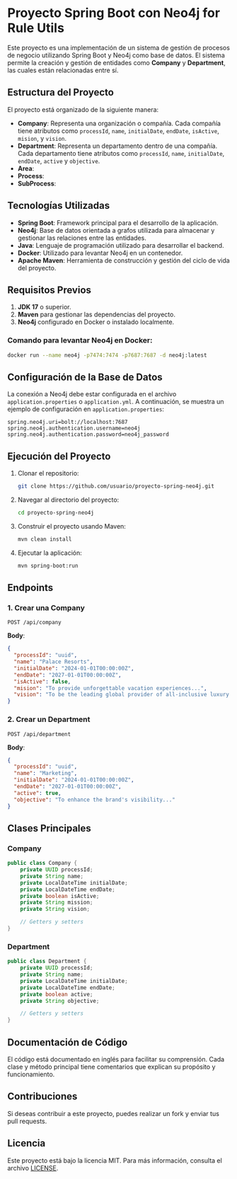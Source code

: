 
# Proyecto Spring Boot con Neo4j for Rule Utils

Este proyecto es una implementación de un sistema de gestión de procesos de negocio utilizando Spring Boot y Neo4j como base de datos. El sistema permite la creación y gestión de entidades como **Company** y **Department**, las cuales están relacionadas entre sí.

## Estructura del Proyecto

El proyecto está organizado de la siguiente manera:

- **Company**: Representa una organización o compañía. Cada compañía tiene atributos como `processId`, `name`, `initialDate`, `endDate`, `isActive`, `mision`, y `vision`.
- **Department**: Representa un departamento dentro de una compañía. Cada departamento tiene atributos como `processId`, `name`, `initialDate`, `endDate`, `active` y `objective`.
- **Area**:
- **Process**:
- **SubProcess**:

## Tecnologías Utilizadas

- **Spring Boot**: Framework principal para el desarrollo de la aplicación.
- **Neo4j**: Base de datos orientada a grafos utilizada para almacenar y gestionar las relaciones entre las entidades.
- **Java**: Lenguaje de programación utilizado para desarrollar el backend.
- **Docker**: Utilizado para levantar Neo4j en un contenedor.
- **Apache Maven**: Herramienta de construcción y gestión del ciclo de vida del proyecto.

## Requisitos Previos

1. **JDK 17** o superior.
2. **Maven** para gestionar las dependencias del proyecto.
3. **Neo4j** configurado en Docker o instalado localmente.

### Comando para levantar Neo4j en Docker:
```bash
docker run --name neo4j -p7474:7474 -p7687:7687 -d neo4j:latest
```

## Configuración de la Base de Datos

La conexión a Neo4j debe estar configurada en el archivo `application.properties` o `application.yml`. A continuación, se muestra un ejemplo de configuración en `application.properties`:

```properties
spring.neo4j.uri=bolt://localhost:7687
spring.neo4j.authentication.username=neo4j
spring.neo4j.authentication.password=neo4j_password
```

## Ejecución del Proyecto

1. Clonar el repositorio:
   ```bash
   git clone https://github.com/usuario/proyecto-spring-neo4j.git
   ```

2. Navegar al directorio del proyecto:
   ```bash
   cd proyecto-spring-neo4j
   ```

3. Construir el proyecto usando Maven:
   ```bash
   mvn clean install
   ```

4. Ejecutar la aplicación:
   ```bash
   mvn spring-boot:run
   ```

## Endpoints

### 1. Crear una **Company**
```http
POST /api/company
```
**Body**:
```json
{
  "processId": "uuid",
  "name": "Palace Resorts",
  "initialDate": "2024-01-01T00:00:00Z",
  "endDate": "2027-01-01T00:00:00Z",
  "isActive": false,
  "mision": "To provide unforgettable vacation experiences...",
  "vision": "To be the leading global provider of all-inclusive luxury vacations..."
}
```

### 2. Crear un **Department**
```http
POST /api/department
```
**Body**:
```json
{
  "processId": "uuid",
  "name": "Marketing",
  "initialDate": "2024-01-01T00:00:00Z",
  "endDate": "2027-01-01T00:00:00Z",
  "active": true,
  "objective": "To enhance the brand's visibility..."
}
```

## Clases Principales

### Company
```java
public class Company {
    private UUID processId;
    private String name;
    private LocalDateTime initialDate;
    private LocalDateTime endDate;
    private boolean isActive;
    private String mission;
    private String vision;

    // Getters y setters
}
```

### Department
```java
public class Department {
    private UUID processId;
    private String name;
    private LocalDateTime initialDate;
    private LocalDateTime endDate;
    private boolean active;
    private String objective;

    // Getters y setters
}
```

## Documentación de Código

El código está documentado en inglés para facilitar su comprensión. Cada clase y método principal tiene comentarios que explican su propósito y funcionamiento.

## Contribuciones

Si deseas contribuir a este proyecto, puedes realizar un fork y enviar tus pull requests.

## Licencia

Este proyecto está bajo la licencia MIT. Para más información, consulta el archivo [LICENSE](LICENSE).
